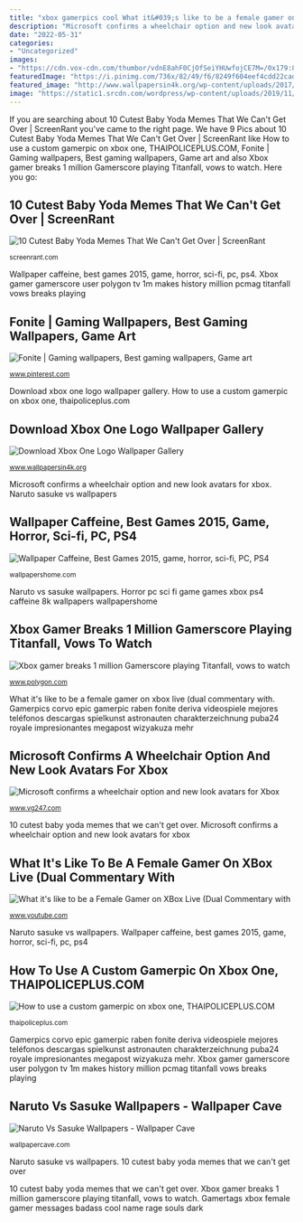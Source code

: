 ```yaml
---
title: "xbox gamerpics cool What it&#039;s like to be a female gamer on xbox live (dual commentary with"
description: "Microsoft confirms a wheelchair option and new look avatars for xbox"
date: "2022-05-31"
categories:
- "Uncategorized"
images:
- "https://cdn.vox-cdn.com/thumbor/vdnE8ahF0CjOfSeiYHUwfojCE7M=/0x179:836x649/1600x900/cdn.vox-cdn.com/uploads/chorus_image/image/29978345/1912315_10152052414208719_1792210132_n.0.png"
featuredImage: "https://i.pinimg.com/736x/82/49/f6/8249f604eef4cdd22cadbc913d0b48bc.jpg"
featured_image: "http://www.wallpapersin4k.org/wp-content/uploads/2017/04/Xbox-One-Logo-Wallpaper-18.jpg"
image: "https://static1.srcdn.com/wordpress/wp-content/uploads/2019/11/The-Mandalorian-Baby-Yoda-2.jpg"
---
```


If you are searching about 10 Cutest Baby Yoda Memes That We Can&#039;t Get Over | ScreenRant you've came to the right page. We have 9 Pics about 10 Cutest Baby Yoda Memes That We Can&#039;t Get Over | ScreenRant like How to use a custom gamerpic on xbox one, THAIPOLICEPLUS.COM, Fonite | Gaming wallpapers, Best gaming wallpapers, Game art and also Xbox gamer breaks 1 million Gamerscore playing Titanfall, vows to watch. Here you go:

## 10 Cutest Baby Yoda Memes That We Can&#039;t Get Over | ScreenRant

![10 Cutest Baby Yoda Memes That We Can&#039;t Get Over | ScreenRant](https://static1.srcdn.com/wordpress/wp-content/uploads/2019/11/The-Mandalorian-Baby-Yoda-2.jpg "How to use a custom gamerpic on xbox one, thaipoliceplus.com")

<small>screenrant.com</small>

Wallpaper caffeine, best games 2015, game, horror, sci-fi, pc, ps4. Xbox gamer gamerscore user polygon tv 1m makes history million pcmag titanfall vows breaks playing

## Fonite | Gaming Wallpapers, Best Gaming Wallpapers, Game Art

![Fonite | Gaming wallpapers, Best gaming wallpapers, Game art](https://i.pinimg.com/736x/82/49/f6/8249f604eef4cdd22cadbc913d0b48bc.jpg "10 cutest baby yoda memes that we can&#039;t get over")

<small>www.pinterest.com</small>

Download xbox one logo wallpaper gallery. How to use a custom gamerpic on xbox one, thaipoliceplus.com

## Download Xbox One Logo Wallpaper Gallery

![Download Xbox One Logo Wallpaper Gallery](http://www.wallpapersin4k.org/wp-content/uploads/2017/04/Xbox-One-Logo-Wallpaper-18.jpg "Naruto sasuke vs wallpapers")

<small>www.wallpapersin4k.org</small>

Microsoft confirms a wheelchair option and new look avatars for xbox. Naruto sasuke vs wallpapers

## Wallpaper Caffeine, Best Games 2015, Game, Horror, Sci-fi, PC, PS4

![Wallpaper Caffeine, Best Games 2015, game, horror, sci-fi, PC, PS4](https://wallpapershome.com/images/wallpapers/caffeine-7680x4320-best-games-2015-game-horror-sci-fi-pc-ps4-xbox-one-6779.jpg "Naruto vs sasuke wallpapers")

<small>wallpapershome.com</small>

Naruto vs sasuke wallpapers. Horror pc sci fi game games xbox ps4 caffeine 8k wallpapers wallpapershome

## Xbox Gamer Breaks 1 Million Gamerscore Playing Titanfall, Vows To Watch

![Xbox gamer breaks 1 million Gamerscore playing Titanfall, vows to watch](https://cdn.vox-cdn.com/thumbor/vdnE8ahF0CjOfSeiYHUwfojCE7M=/0x179:836x649/1600x900/cdn.vox-cdn.com/uploads/chorus_image/image/29978345/1912315_10152052414208719_1792210132_n.0.png "Naruto sasuke vs wallpapers")

<small>www.polygon.com</small>

What it&#039;s like to be a female gamer on xbox live (dual commentary with. Gamerpics corvo epic gamerpic raben fonite deriva videospiele mejores teléfonos descargas spielkunst astronauten charakterzeichnung puba24 royale impresionantes megapost wizyakuza mehr

## Microsoft Confirms A Wheelchair Option And New Look Avatars For Xbox

![Microsoft confirms a wheelchair option and new look avatars for Xbox](https://assets.vg247.com/current/2016/07/xbox-wheelchair-avatars.jpg "Gamerpic gamerpics windowscentral erstelle appuals thaipoliceplus winphone hochladen reverse")

<small>www.vg247.com</small>

10 cutest baby yoda memes that we can&#039;t get over. Microsoft confirms a wheelchair option and new look avatars for xbox

## What It&#039;s Like To Be A Female Gamer On XBox Live (Dual Commentary With

![What it&#039;s like to be a Female Gamer on XBox Live (Dual Commentary with](https://i.ytimg.com/vi/PJdyFiytKH4/maxresdefault.jpg "Wallpaper caffeine, best games 2015, game, horror, sci-fi, pc, ps4")

<small>www.youtube.com</small>

Naruto sasuke vs wallpapers. Wallpaper caffeine, best games 2015, game, horror, sci-fi, pc, ps4

## How To Use A Custom Gamerpic On Xbox One, THAIPOLICEPLUS.COM

![How to use a custom gamerpic on xbox one, THAIPOLICEPLUS.COM](https://thaipoliceplus.com/img/717557.jpg "What it&#039;s like to be a female gamer on xbox live (dual commentary with")

<small>thaipoliceplus.com</small>

Gamerpics corvo epic gamerpic raben fonite deriva videospiele mejores teléfonos descargas spielkunst astronauten charakterzeichnung puba24 royale impresionantes megapost wizyakuza mehr. Xbox gamer gamerscore user polygon tv 1m makes history million pcmag titanfall vows breaks playing

## Naruto Vs Sasuke Wallpapers - Wallpaper Cave

![Naruto Vs Sasuke Wallpapers - Wallpaper Cave](https://wallpapercave.com/wp/tjhv5D6.jpg "10 cutest baby yoda memes that we can&#039;t get over")

<small>wallpapercave.com</small>

Naruto sasuke vs wallpapers. 10 cutest baby yoda memes that we can&#039;t get over

10 cutest baby yoda memes that we can&#039;t get over. Xbox gamer breaks 1 million gamerscore playing titanfall, vows to watch. Gamertags xbox female gamer messages badass cool name rage souls dark
